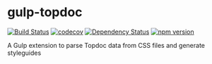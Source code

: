 # gulp-topdoc

[![Build Status](https://travis-ci.org/Topdoc/gulp-topdoc.svg?branch=master)](https://travis-ci.org/Topdoc/gulp-topdoc) [![codecov](https://codecov.io/gh/Topdoc/gulp-topdoc/branch/master/graph/badge.svg)](https://codecov.io/gh/Topdoc/gulp-topdoc) [![Dependency Status](https://david-dm.org/Topdoc/gulp-topdoc.svg)](https://david-dm.org/Topdoc/gulp-topdoc) [![npm version](https://badge.fury.io/js/gulp-topdoc.svg)](https://badge.fury.io/js/gulp-topdoc)

A Gulp extension to parse Topdoc data from CSS files and generate styleguides

